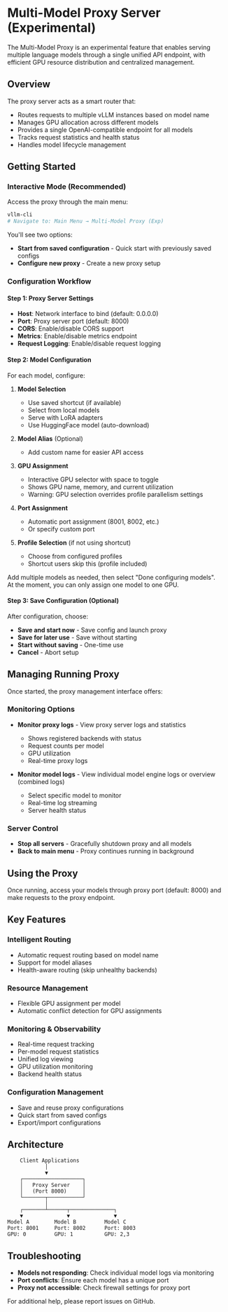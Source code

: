 # Multi-Model Proxy Server (Experimental)

The Multi-Model Proxy is an experimental feature that enables serving multiple language models through a single unified API endpoint, with efficient GPU resource distribution and centralized management.

## Overview

The proxy server acts as a smart router that:
- Routes requests to multiple vLLM instances based on model name
- Manages GPU allocation across different models
- Provides a single OpenAI-compatible endpoint for all models
- Tracks request statistics and health status
- Handles model lifecycle management

## Getting Started

### Interactive Mode (Recommended)

Access the proxy through the main menu:

```bash
vllm-cli
# Navigate to: Main Menu → Multi-Model Proxy (Exp)
```

You'll see two options:
- **Start from saved configuration** - Quick start with previously saved configs
- **Configure new proxy** - Create a new proxy setup

### Configuration Workflow

#### Step 1: Proxy Server Settings
- **Host**: Network interface to bind (default: 0.0.0.0)
- **Port**: Proxy server port (default: 8000)
- **CORS**: Enable/disable CORS support
- **Metrics**: Enable/disable metrics endpoint
- **Request Logging**: Enable/disable request logging

#### Step 2: Model Configuration
For each model, configure:

1. **Model Selection**
   - Use saved shortcut (if available)
   - Select from local models
   - Serve with LoRA adapters
   - Use HuggingFace model (auto-download)

2. **Model Alias** (Optional)
   - Add custom name for easier API access

3. **GPU Assignment**
   - Interactive GPU selector with space to toggle
   - Shows GPU name, memory, and current utilization
   - Warning: GPU selection overrides profile parallelism settings

4. **Port Assignment**
   - Automatic port assignment (8001, 8002, etc.)
   - Or specify custom port

5. **Profile Selection** (if not using shortcut)
   - Choose from configured profiles
   - Shortcut users skip this (profile included)

Add multiple models as needed, then select "Done configuring models".<br>
At the moment, you can only assign one model to one GPU. 

#### Step 3: Save Configuration (Optional)
After configuration, choose:
- **Save and start now** - Save config and launch proxy
- **Save for later use** - Save without starting
- **Start without saving** - One-time use
- **Cancel** - Abort setup

## Managing Running Proxy

Once started, the proxy management interface offers:

### Monitoring Options
- **Monitor proxy logs** - View proxy server logs and statistics
  - Shows registered backends with status
  - Request counts per model
  - GPU utilization
  - Real-time proxy logs

- **Monitor model logs** - View individual model engine logs or overview (combined logs)
  - Select specific model to monitor
  - Real-time log streaming
  - Server health status

### Server Control
- **Stop all servers** - Gracefully shutdown proxy and all models
- **Back to main menu** - Proxy continues running in background

## Using the Proxy

Once running, access your models through proxy port (default: 8000) and make requests to the proxy endpoint.

## Key Features

### Intelligent Routing
- Automatic request routing based on model name
- Support for model aliases
- Health-aware routing (skip unhealthy backends)

### Resource Management
- Flexible GPU assignment per model
- Automatic conflict detection for GPU assignments

### Monitoring & Observability
- Real-time request tracking
- Per-model request statistics
- Unified log viewing
- GPU utilization monitoring
- Backend health status

### Configuration Management
- Save and reuse proxy configurations
- Quick start from saved configs
- Export/import configurations

## Architecture

```
    Client Applications
            │
            ▼
    ┌───────────────────┐
    │   Proxy Server    │
    │   (Port 8000)     │
    └───────┬───────────┘
            │
    ┌───────┴──────┬──────────────┐
    ▼              ▼              ▼
Model A        Model B         Model C
Port: 8001     Port: 8002      Port: 8003
GPU: 0         GPU: 1          GPU: 2,3
```

## Troubleshooting

- **Models not responding**: Check individual model logs via monitoring
- **Port conflicts**: Ensure each model has a unique port
- **Proxy not accessible**: Check firewall settings for proxy port

For additional help, please report issues on GitHub.